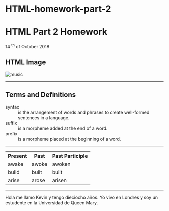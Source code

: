 # HTML-homework-part-2
<!DOCTYPE html>
<html>
<body>
<h1>HTML Part 2	Homework</h1>
<p>14 <sup>th</sup/> of October 2018</p>
<h2>HTML Image</h2>
<img src="https://upload.wikimedia.org/wikipedia/commons/1/1e/Meo_Music_icon.png" alt="music">
<hr>
<h2>Terms and Definitions</h2>
<dl>
<dt>syntax</dt>
<dd>is the arrangement of words and phrases to create well-formed sentences in a language.</dt>
<dt>suffix</dt>
<dd>is a morpheme added at the end of a word.</dd>
<dt>prefix</dt>
<dd>is a morpheme placed at the beginning of a word.</dd>
</dl>
<hr>
<table>
<tr>
<th>Present</th>
<th>Past</th>
<th>Past Participle</th>
</tr>
<tr>
<td>awake</td>
<td>awoke</td>
<td>awoken</td>
</tr>
<tr>
<td>build</td>
<td>built</td>
<td>built</td>
</tr>  
<tr>
<td>arise</td>
<td>arose</td>
<td>arisen</td>
</tr>
<table>
<hr>
<html lang="es"> 
<p>Hola me llamo Kevin y tengo dieciocho años. Yo vivo en Londres y soy un estudente en la Universidad de Queen Mary.</p>
</body>
</html>
